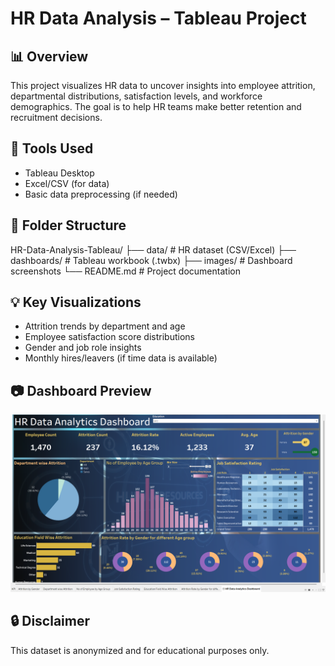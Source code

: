 # HR Data Analysis – Tableau Project

## 📊 Overview

This project visualizes HR data to uncover insights into employee attrition, departmental distributions, satisfaction levels, and workforce demographics. The goal is to help HR teams make better retention and recruitment decisions.

## 🧰 Tools Used
- Tableau Desktop
- Excel/CSV (for data)
- Basic data preprocessing (if needed)

## 📁 Folder Structure

HR-Data-Analysis-Tableau/
├── data/ # HR dataset (CSV/Excel)
├── dashboards/ # Tableau workbook (.twbx)
├── images/ # Dashboard screenshots
└── README.md # Project documentation

## 💡 Key Visualizations
- Attrition trends by department and age
- Employee satisfaction score distributions
- Gender and job role insights
- Monthly hires/leavers (if time data is available)

## 📷 Dashboard Preview

![Dashboard](Charts/Dashboard.png)

## 🔒 Disclaimer
This dataset is anonymized and for educational purposes only.
